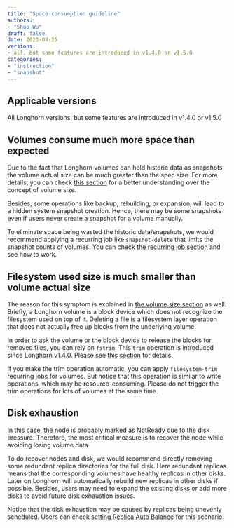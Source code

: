 ```yaml
---
title: "Space consumption guideline"
authors:
- "Shuo Wu"
draft: false
date: 2023-08-25
versions:
- all, but some features are introduced in v1.4.0 or v1.5.0
categories:
- "instruction"
- "snapshot"
---
```


## Applicable versions

All Longhorn versions, but some features are introduced in v1.4.0 or v1.5.0
<!-- truncate -->

## Volumes consume much more space than expected

Due to the fact that Longhorn volumes can hold historic data as snapshots, the volume actual size can be much greater than the spec size. For more details, you can check [this section](../docs/1.5.1/volumes-and-nodes/volume-size#volume-actual-size) for a better understanding over the concept of volume size.

Besides, some operations like backup, rebuilding, or expansion, will lead to a hidden system snapshot creation. Hence, there may be some snapshots even if users never create a snapshot for a volume manually.

To eliminate space being wasted the historic data/snapshots, we would recommend applying a recurring job like `snapshot-delete` that limits the snapshot counts of volumes. You can check [the recurring job section](../docs/1.5.1/snapshots-and-backups/scheduling-backups-and-snapshots) and see how to work.

## Filesystem used size is much smaller than volume actual size

The reason for this symptom is explained in [the volume size section](../docs/1.5.1/volumes-and-nodes/volume-size#volume-actual-size) as well. Briefly, a Longhorn volume is a block device which does not recognize the filesystem used on top of it. Deleting a file is a filesystem layer operation that does not actually free up blocks from the underlying volume.

In order to ask the volume or the block device to release the blocks for removed files, you can rely on `fstrim`. This `trim` operation is introduced since Longhorn v1.4.0. Please see [this section](../docs/1.5.1/volumes-and-nodes/trim-filesystem) for details.

If you make the trim operation automatic, you can apply `filesystem-trim` recurring jobs for volumes. But notice that this operation is similar to write operations, which may be resource-consuming. Please do not trigger the trim operations for lots of volumes at the same time.

## Disk exhaustion

In this case, the node is probably marked as NotReady due to the disk pressure. Therefore, the most critical measure is to recover the node while avoiding losing volume data.

To do recover nodes and disk, we would recommend directly removing some redundant replica directories for the full disk. Here redundant replicas means that the corresponding volumes have healthy replicas in other disks. Later on Longhorn will automatically rebuild new replicas in other disks if possible.
Besides, users may need to expand the existing disks or add more disks to avoid future disk exhaustion issues.

Notice that the disk exhaustion may be caused by replicas being unevenly scheduled. Users can check [setting Replica Auto Balance](../docs/1.5.1/high-availability/auto-balance-replicas) for this scenario.

